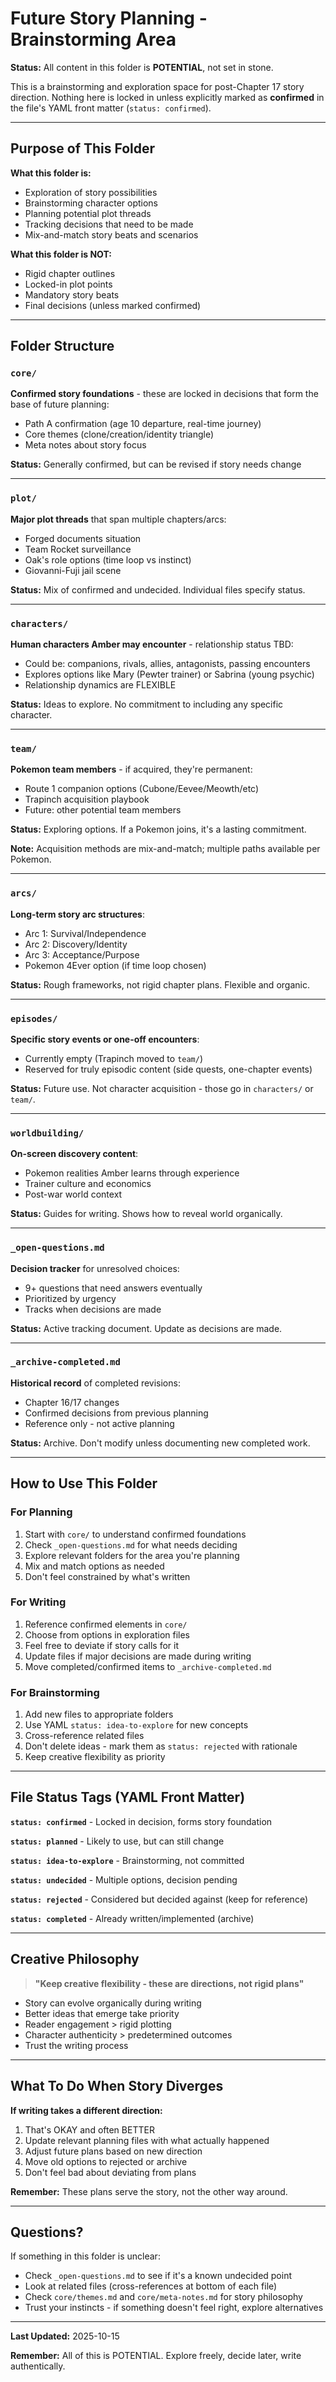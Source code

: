 # Future Story Planning - Brainstorming Area

**Status:** All content in this folder is **POTENTIAL**, not set in stone.

This is a brainstorming and exploration space for post-Chapter 17 story direction. Nothing here is locked in unless explicitly marked as **confirmed** in the file's YAML front matter (`status: confirmed`).

---

## Purpose of This Folder

**What this folder is:**
- Exploration of story possibilities
- Brainstorming character options
- Planning potential plot threads
- Tracking decisions that need to be made
- Mix-and-match story beats and scenarios

**What this folder is NOT:**
- Rigid chapter outlines
- Locked-in plot points
- Mandatory story beats
- Final decisions (unless marked confirmed)

---

## Folder Structure

### `core/`
**Confirmed story foundations** - these are locked in decisions that form the base of future planning:
- Path A confirmation (age 10 departure, real-time journey)
- Core themes (clone/creation/identity triangle)
- Meta notes about story focus

**Status:** Generally confirmed, but can be revised if story needs change

---

### `plot/`
**Major plot threads** that span multiple chapters/arcs:
- Forged documents situation
- Team Rocket surveillance
- Oak's role options (time loop vs instinct)
- Giovanni-Fuji jail scene

**Status:** Mix of confirmed and undecided. Individual files specify status.

---

### `characters/`
**Human characters Amber may encounter** - relationship status TBD:
- Could be: companions, rivals, allies, antagonists, passing encounters
- Explores options like Mary (Pewter trainer) or Sabrina (young psychic)
- Relationship dynamics are FLEXIBLE

**Status:** Ideas to explore. No commitment to including any specific character.

---

### `team/`
**Pokemon team members** - if acquired, they're permanent:
- Route 1 companion options (Cubone/Eevee/Meowth/etc)
- Trapinch acquisition playbook
- Future: other potential team members

**Status:** Exploring options. If a Pokemon joins, it's a lasting commitment.

**Note:** Acquisition methods are mix-and-match; multiple paths available per Pokemon.

---

### `arcs/`
**Long-term story arc structures**:
- Arc 1: Survival/Independence
- Arc 2: Discovery/Identity
- Arc 3: Acceptance/Purpose
- Pokemon 4Ever option (if time loop chosen)

**Status:** Rough frameworks, not rigid chapter plans. Flexible and organic.

---

### `episodes/`
**Specific story events or one-off encounters**:
- Currently empty (Trapinch moved to `team/`)
- Reserved for truly episodic content (side quests, one-chapter events)

**Status:** Future use. Not character acquisition - those go in `characters/` or `team/`.

---

### `worldbuilding/`
**On-screen discovery content**:
- Pokemon realities Amber learns through experience
- Trainer culture and economics
- Post-war world context

**Status:** Guides for writing. Shows how to reveal world organically.

---

### `_open-questions.md`
**Decision tracker** for unresolved choices:
- 9+ questions that need answers eventually
- Prioritized by urgency
- Tracks when decisions are made

**Status:** Active tracking document. Update as decisions are made.

---

### `_archive-completed.md`
**Historical record** of completed revisions:
- Chapter 16/17 changes
- Confirmed decisions from previous planning
- Reference only - not active planning

**Status:** Archive. Don't modify unless documenting new completed work.

---

## How to Use This Folder

### For Planning
1. Start with `core/` to understand confirmed foundations
2. Check `_open-questions.md` for what needs deciding
3. Explore relevant folders for the area you're planning
4. Mix and match options as needed
5. Don't feel constrained by what's written

### For Writing
1. Reference confirmed elements in `core/`
2. Choose from options in exploration files
3. Feel free to deviate if story calls for it
4. Update files if major decisions are made during writing
5. Move completed/confirmed items to `_archive-completed.md`

### For Brainstorming
1. Add new files to appropriate folders
2. Use YAML `status: idea-to-explore` for new concepts
3. Cross-reference related files
4. Don't delete ideas - mark them as `status: rejected` with rationale
5. Keep creative flexibility as priority

---

## File Status Tags (YAML Front Matter)

**`status: confirmed`** - Locked in decision, forms story foundation

**`status: planned`** - Likely to use, but can still change

**`status: idea-to-explore`** - Brainstorming, not committed

**`status: undecided`** - Multiple options, decision pending

**`status: rejected`** - Considered but decided against (keep for reference)

**`status: completed`** - Already written/implemented (archive)

---

## Creative Philosophy

> **"Keep creative flexibility - these are directions, not rigid plans"**

- Story can evolve organically during writing
- Better ideas that emerge take priority
- Reader engagement > rigid plotting
- Character authenticity > predetermined outcomes
- Trust the writing process

---

## What To Do When Story Diverges

**If writing takes a different direction:**
1. That's OKAY and often BETTER
2. Update relevant planning files with what actually happened
3. Adjust future plans based on new direction
4. Move old options to rejected or archive
5. Don't feel bad about deviating from plans

**Remember:** These plans serve the story, not the other way around.

---

## Questions?

If something in this folder is unclear:
- Check `_open-questions.md` to see if it's a known undecided point
- Look at related files (cross-references at bottom of each file)
- Check `core/themes.md` and `core/meta-notes.md` for story philosophy
- Trust your instincts - if something doesn't feel right, explore alternatives

---

**Last Updated:** 2025-10-15

**Remember:** All of this is POTENTIAL. Explore freely, decide later, write authentically.

